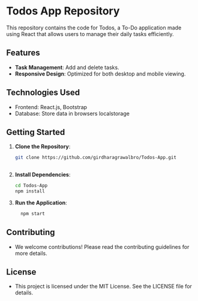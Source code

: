 # Todos App Repository

This repository contains the code for Todos, a To-Do application made using React that allows users to manage their daily tasks efficiently.

## Features

- **Task Management**: Add and delete tasks.
- **Responsive Design**: Optimized for both desktop and mobile viewing.

## Technologies Used

- Frontend: React.js, Bootstrap
- Database: Store data in browsers localstorage

## Getting Started

1. **Clone the Repository**: 
   ```bash
   git clone https://github.com/girdharagrawalbro/Todos-App.git
      
2. **Install Dependencies**:
     ```bash
    cd Todos-App
    npm install
     ```
3. **Run the Application**:
    ```bash
      npm start

## Contributing

- We welcome contributions! Please read the contributing guidelines for more details.

## License

- This project is licensed under the MIT License. See the LICENSE file for details.

